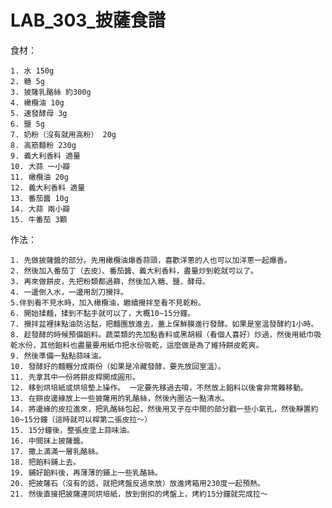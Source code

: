 # LAB_303_披薩食譜

食材：

    1. 水 150g
    2. 糖 5g
    3. 披薩乳酪絲 約300g
    4. 橄欖油 10g
    5. 速發酵母 3g
    6. 鹽 5g
    7. 奶粉（沒有就用高粉） 20g
    8. 高筋麵粉 230g
    9. 義大利香料 適量
    10. 大蒜 一小瓣
    11. 橄欖油 20g
    12. 義大利香料 適量
    13. 番茄醬 10g
    14. 大蒜 兩小瓣
    15. 牛番茄 3顆

作法：

    1. 先做披薩醬的部分。先用橄欖油爆香蒜頭，喜歡洋蔥的人也可以加洋蔥一起爆香。
    2. 然後加入番茄丁（去皮）、番茄醬、義大利香料，盡量炒到乾就可以了。
    3. 再來做餅皮，先把粉類都過篩，然後加入糖、鹽、酵母。
    4. 一邊倒入水，一邊用刮刀攪拌。
    5.伴到看不見水時，加入橄欖油，繼續攪拌至看不見乾粉。
    6. 開始揉麵，揉到不黏手就可以了，大概10~15分鐘。
    7. 攪拌盆裡抹點油防沾黏，把麵團放進去，蓋上保鮮膜進行發酵。如果是室溫發酵約1小時。
    8. 趁發酵的時候預備餡料。蔬菜類的先加點香料或黑胡椒（看個人喜好）炒過，然後用紙巾吸乾水份，其他餡料也盡量要用紙巾把水份吸乾，這麼做是為了維持餅皮乾爽。
    9. 然後準備一點點蒜味油。
    10. 發酵好的麵糰分成兩份（如果是冷藏發酵，要先放回室溫）。
    11. 先拿其中一份將餅皮桿開成圓形。
    12. 移到烘培紙或烘培墊上操作。 一定要先移過去唷，不然放上餡料以後會非常難移動。
    13. 在餅皮邊緣放上一些披薩用的乳酪絲，然後內圈沾一點清水。
    14. 將邊緣的皮拉進來，把乳酪絲包起，然後用叉子在中間的部分戳一些小氣孔，然後靜置約10~15分鐘（這時就可以桿第二張皮拉～）
    15. 15分鐘後，整張皮塗上蒜味油。
    16. 中間抹上披薩醬。
    17. 撒上滿滿一層乳酪絲。
    18. 把餡料鋪上去。
    19. 鋪好餡料後，再薄薄的鋪上一些乳酪絲。
    20. 把披薩石（沒有的話，就把烤盤反過來放）放進烤箱用230度一起預熱。
    21. 然後直接把披薩連同烘培紙，放到倒扣的烤盤上，烤約15分鐘就完成拉～









